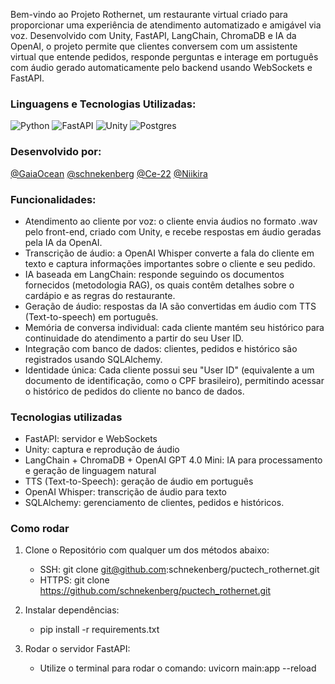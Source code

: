 Bem-vindo ao Projeto Rothernet, um restaurante virtual criado para proporcionar uma experiência de atendimento automatizado e amigável via voz. Desenvolvido com Unity, FastAPI, LangChain, ChromaDB e IA da OpenAI, o projeto permite que clientes conversem com um assistente virtual que entende pedidos, responde perguntas e interage em português com áudio gerado automaticamente pelo backend usando WebSockets e FastAPI.

### Linguagens e Tecnologias Utilizadas:
![Python](https://img.shields.io/badge/python-3670A0?style=for-the-badge&logo=python&logoColor=ffdd54) ![FastAPI](https://img.shields.io/badge/FastAPI-005571?style=for-the-badge&logo=fastapi) ![Unity](https://img.shields.io/badge/unity-%23000000.svg?style=for-the-badge&logo=unity&logoColor=white) ![Postgres](https://img.shields.io/badge/postgres-%23316192.svg?style=for-the-badge&logo=postgresql&logoColor=white)

### Desenvolvido por:

[@GaiaOcean](https://github.com/Gaiaocean) [@schnekenberg](https://github.com/schnekenberg) [@Ce-22](https://github.com/Ce-22) [@Niikira](https://github.com/Niikira) 



### Funcionalidades:

- Atendimento ao cliente por voz: o cliente envia áudios no formato .wav pelo front-end, criado com Unity, e recebe respostas em áudio geradas pela IA da OpenAI.
- Transcrição de áudio: a OpenAI Whisper converte a fala do cliente em texto e captura informações importantes sobre o cliente e seu pedido.
- IA baseada em LangChain: responde seguindo os documentos fornecidos (metodologia RAG), os quais contêm detalhes sobre o cardápio e as regras do restaurante.
- Geração de áudio: respostas da IA são convertidas em áudio com TTS (Text-to-speech) em português.
- Memória de conversa individual: cada cliente mantém seu histórico para continuidade do atendimento a partir do seu User ID.
- Integração com banco de dados: clientes, pedidos e histórico são registrados usando SQLAlchemy.
- Identidade única: Cada cliente possui seu "User ID" (equivalente a um documento de identificação, como o CPF brasileiro), permitindo acessar o histórico de pedidos do cliente no banco de dados.

### Tecnologias utilizadas

- FastAPI: servidor e WebSockets
- Unity: captura e reprodução de áudio
- LangChain + ChromaDB + OpenAI GPT 4.0 Mini: IA para processamento e geração de linguagem natural
- TTS (Text-to-Speech): geração de áudio em português
- OpenAI Whisper: transcrição de áudio para texto
- SQLAlchemy: gerenciamento de clientes, pedidos e históricos.

### Como rodar

1. Clone o Repositório com qualquer um dos métodos abaixo: 
   - SSH: git clone git@github.com:schnekenberg/puctech_rothernet.git
   - HTTPS: git clone https://github.com/schnekenberg/puctech_rothernet.git

2. Instalar dependências:
    - pip install -r requirements.txt

3. Rodar o servidor FastAPI:
    - Utilize o terminal para rodar o comando: uvicorn main:app --reload

